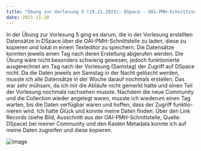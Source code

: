 ```yaml
---
title: "Übung zur Vorlesung 5 (19.11.2021): DSpace - OAI-PMH-Schnittstelle"
date: 2021-11-20
---
```


In der Übung zur Vorlesung 5 ging es darum, die in der Vorlesung erstellten Datensätze in DSpace über die OAI-PMH-Schnittstelle zu laden, diese zu kopieren und lokal in einem Texteditor zu speichern. Die Datensätze konnten jeweils einen Tag nach deren Erstellung abgerufen werden.
Die Übung wäre nicht besonders schwierig gewesen, jedoch funktionierte ausgerechnet am Tag nach der Vorlesung (Samstag) der Zugriff auf DSpace nicht. Da die Daten jeweils am Samstag in der Nacht gelöscht werden, musste ich alle Datensätze in der Woche darauf nochmals erstellen. Das war sehr mühsam, da ich mir die Abläufe nicht gemerkt hatte und einen Teil der Vorlesung nochmals nachsehen musste. 
Nachdem die neue Community und die Collection wieder angelegt waren, musste ich wiederum einen Tag warten, bis die Daten verfügbar waren und hoffen, dass der Zugriff funktio-nieren wird. Ich hatte Glück und konnte meine Daten finden. Über den Link Records (siehe Bild, Ausschnitt aus der OAI-PMH-Schnittstelle, Quelle: DSpace) bei meiner Community und den Kasten Metadata konnte ich auf meine Daten zugreifen und diese kopieren.  

![image](https://user-images.githubusercontent.com/91632421/151709632-58c4438e-feaa-4604-86e7-ee32c5032c96.png)

